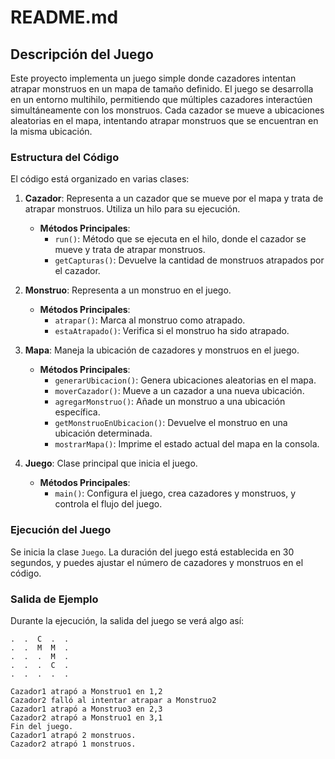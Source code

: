 # README.md

## Descripción del Juego

Este proyecto implementa un juego simple donde cazadores intentan atrapar monstruos en un mapa de tamaño definido. El juego se desarrolla en un entorno multihilo, permitiendo que múltiples cazadores interactúen simultáneamente con los monstruos. Cada cazador se mueve a ubicaciones aleatorias en el mapa, intentando atrapar monstruos que se encuentran en la misma ubicación.

### Estructura del Código

El código está organizado en varias clases:

1. **Cazador**: Representa a un cazador que se mueve por el mapa y trata de atrapar monstruos. Utiliza un hilo para su ejecución.
   - **Métodos Principales**:
     - `run()`: Método que se ejecuta en el hilo, donde el cazador se mueve y trata de atrapar monstruos.
     - `getCapturas()`: Devuelve la cantidad de monstruos atrapados por el cazador.

2. **Monstruo**: Representa a un monstruo en el juego.
   - **Métodos Principales**:
     - `atrapar()`: Marca al monstruo como atrapado.
     - `estaAtrapado()`: Verifica si el monstruo ha sido atrapado.

3. **Mapa**: Maneja la ubicación de cazadores y monstruos en el juego.
   - **Métodos Principales**:
     - `generarUbicacion()`: Genera ubicaciones aleatorias en el mapa.
     - `moverCazador()`: Mueve a un cazador a una nueva ubicación.
     - `agregarMonstruo()`: Añade un monstruo a una ubicación específica.
     - `getMonstruoEnUbicacion()`: Devuelve el monstruo en una ubicación determinada.
     - `mostrarMapa()`: Imprime el estado actual del mapa en la consola.

4. **Juego**: Clase principal que inicia el juego.
   - **Métodos Principales**:
     - `main()`: Configura el juego, crea cazadores y monstruos, y controla el flujo del juego.

### Ejecución del Juego

Se inicia la clase `Juego`. La duración del juego está establecida en 30 segundos, y puedes ajustar el número de cazadores y monstruos en el código.

### Salida de Ejemplo

Durante la ejecución, la salida del juego se verá algo así:

```plaintext
.  .  C  .  .
.  .  M  M  .
.  .  .  M  .
.  .  .  C  .
.  .  .  .  .

Cazador1 atrapó a Monstruo1 en 1,2
Cazador2 falló al intentar atrapar a Monstruo2
Cazador1 atrapó a Monstruo3 en 2,3
Cazador2 atrapó a Monstruo1 en 3,1
Fin del juego.
Cazador1 atrapó 2 monstruos.
Cazador2 atrapó 1 monstruos.
